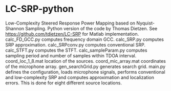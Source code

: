# LC-SRP-python
Low-Complexity Steered Response Power Mapping based on Nyquist-Shannon Sampling. Python version of the code by Thomas Dietzen. See https://github.com/tdietzen/LC-SRP for Matlab implementation.
calc_FD_GCC.py computes frequency domain GCC.
calc_SRP.py computes SRP approximation. 
calc_SRPconv.py computes conventional SRP.
calc_STFT.py computes the STFT.
calc_sampleParam.py computes sampling period and number of samples within TDOA interval.
coord_loc_1_8.mat location of the sources.
coord_mic_array.mat coordinates of the microphone array.
gen_searchGrid.py generates search grid.
main.py defines the configuration, loads microphone signals, performs conventional and low-complexity SRP and computes approximation and localization errors. This is done for eight different source locations.
